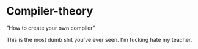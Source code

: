 # Compiler-theory
"How to create your own compiler"

This is the most dumb shit you've ever seen. I'm fucking hate my teacher.
